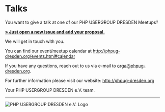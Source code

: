 # Talks

You want to give a talk at one of our PHP USERGROUP DRESDEN Meetups?

**[&raquo; Just open a new issue and add your proposal.](https://github.com/php-usergroup-dresden/talks/issues/new)**

We will get in touch with you.

You can find our event/meetup calendar at http://phpug-dresden.org/events.html#calendar

If you have any questions, reach out to us via e-mail to orga@phpug-dresden.org.

For further information please visit our website: http://phpug-dresden.org

Your PHP USERGROUP DRESDEN e.V. team.

---

![PHP USERGROUP DRESDEN e.V. Logo](http://phpug-dresden.org/images/logo.png)
